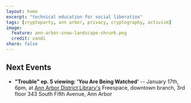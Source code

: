 ```yaml
---
layout: home
excerpt: "technical education for social liberation"
tags: [cryptoparty, ann arbor, privacy, cryptography, activism]
image:
  feature: ann-arbor-snow-landscape-shrunk.png
  credit: zandi
share: false
---
```


## Next Events
* **"Trouble" ep. 5 viewing: 'You Are Being Watched'** -- January 17th, 6pm, at [Ann Arbor District Library's][aadl] Freespace, downtown branch, 3rd floor
 343 South Fifth Avenue, Ann Arbor

[aha]: http://www.allhandsactive.org/
[ziggys]: http://ziggysypsi.com
[aadl]: https://aadl.org/
